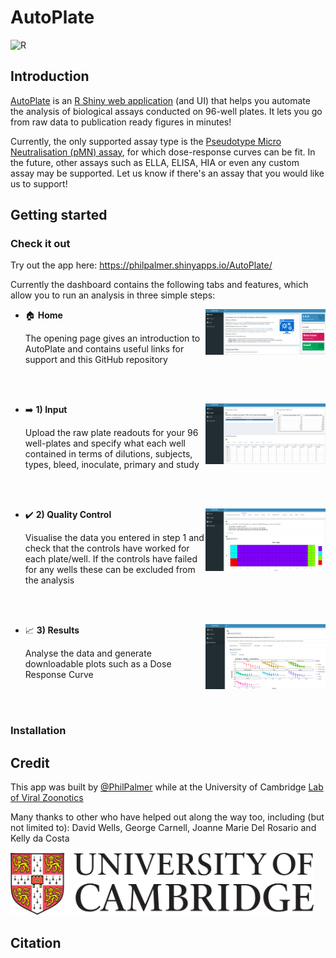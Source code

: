 # AutoPlate

<!-- 
[![GitHub Actions CI Status](https://github.com/PhilPalmer/AutoPlate/workflows/ci/badge.svg)](https://github.com/PhilPalmer/AutoPlate/actions) 
-->
![R](https://img.shields.io/badge/R-v3.6.3+-blue?style=flat-square)

## Introduction

[AutoPlate](https://philpalmer.shinyapps.io/AutoPlate/) is an [R Shiny web application](https://shiny.rstudio.com/) (and UI) that helps you automate the analysis of biological assays conducted on 96-well plates. It lets you go from raw data to publication ready figures in minutes!

Currently, the only supported assay type is the [Pseudotype Micro Neutralisation (pMN) assay](https://www.ncbi.nlm.nih.gov/pmc/articles/PMC6526431/), for which dose-response curves can be fit. In the future, other assays such as ELLA, ELISA, HIA or even any custom assay may be supported. Let us know if there's an assay that you would like us to support!

## Getting started

### Check it out

Try out the app here: https://philpalmer.shinyapps.io/AutoPlate/

Currently the dashboard contains the following tabs and features, which allow you to run an analysis in three simple steps:

- :house: **Home** <img src="www/images/home.png" align="right" width="40%"  />

    The opening page gives an introduction to AutoPlate and contains useful links for support and this GitHub repository

    <br /> <br />

- :arrow_right: **1) Input** <img src="www/images/input.png" align="right" width="40%"  />

    Upload the raw plate readouts for your 96 well-plates and specify what each well contained in terms of dilutions, subjects, types, bleed, inoculate, primary and study

    <br /> <br /> 
    
- :heavy_check_mark: **2) Quality Control**  <img src="www/images/quality_control.png" align="right" width="40%"  />

    Visualise the data you entered in step 1 and check that the controls have worked for each plate/well. If the controls have failed for any wells these can be excluded from the analysis

    <br /> <br /> 

- :chart_with_upwards_trend: **3) Results**  <img src="www/images/results.png" align="right" width="40%"  />

    Analyse the data and generate downloadable plots such as a Dose Response Curve
    
    <br /> <br />

### Installation

## Credit

This app was built by [@PhilPalmer](https://github.com/PhilPalmer) while at the University of Cambridge [Lab of Viral Zoonotics](https://www.lvz.vet.cam.ac.uk/)

Many thanks to other who have helped out along the way too, including (but not limited to): David Wells, George Carnell, Joanne Marie Del Rosario and Kelly da Costa 

<img src="www/images/uni_of_cam_logo.png" height="100px"/>

## Citation